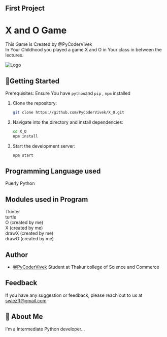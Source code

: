 
## First Project 

# X and O Game

This Game is Created by @PyCoderVivek \
In Your Childhood you played a game X and O in Your class 
in between the lectures. 





![Logo](https://play-lh.googleusercontent.com/lvaVZw8V4U8Ki-1-VQXWWU-bwDqrx1sA2_-8lJv07e3RMAZZyHOTOC_-9ISm8wpiQxNt)

## 🚀Getting Started
Prerequisites:
Ensure You have `python`and `pip` , `npm` installed
1. Clone the repository:

   ```bash
   git clone https://github.com/PyCoderVivek/X_O.git
   ```

2. Navigate into the directory and install dependencies:

   ```bash
   cd X_O
   npm install
   ```

3. Start the development server:
   ```bash
   npm start
   ```
## Programming Language used
Puerly Python 
## Modules used in Program 

Tkinter \
turtle\
O (created by me)\
X (created by me)\
drawX (created by me)\
drawO (created by me)


## Author

- [@PyCoderVivek](https://www.github.com/PyCoderVivek)
Student at Thakur college of Science and Commerce


## Feedback

If you have any suggestion or feedback, please reach out to us at swiezff@gmail.com


## 🚀 About Me
I'm a Intermediate Python developer...
